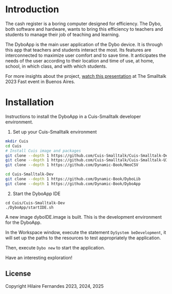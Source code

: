 # Introduction

The cash register is a boring computer designed for efficiency. The
Dybo, both software and hardware, wants to bring this efficiency
to teachers and students to manage their job of teaching and learning.

The DyboApp is the main user application of the Dybo
device. It is through this app that teachers and students interact the
most. Its features are interconnected to maximize user comfort and to
save time. It anticipates the needs of the user according to their
location and time of use, at home, school, in which class, and with
which students.

For more insights about the project, [watch this
presentation](https://youtu.be/DBjJrAZSEHs?si=y1hHnFLp9mI_8yN9) at The
Smalltalk 2023 Fast event in Buenos Aires.

# Installation

Instructions to install the DyboApp in a Cuis-Smalltalk developer
environment.

1. Set up your Cuis-Smalltalk environment
```bash
mkdir Cuis
cd Cuis
# Install Cuis image and packages
git clone --depth 1 https://github.com/Cuis-Smalltalk/Cuis-Smalltalk-Dev
git clone --depth 1 https://github.com/Cuis-Smalltalk/Cuis-Smalltalk-UI
git clone --depth 1 https://github.com/Dynamic-Book/NeoCSV

cd Cuis-Smalltalk-Dev
git clone --depth 1 https://github.com/Dynamic-Book/DyboLib
git clone --depth 1 https://github.com/Dynamic-Book/DyboApp
```

2. Start the DyboApp IDE
```
cd Cuis/Cuis-Smalltalk-Dev
./DyboApp/startIDE.sh
```

A new image dyboIDE.image is built. This is the development
environment for the DyboApp.

In the Workspace window, execute the statement `DySystem
beDevelopment`, it will set up the paths to the resources to test
appropriately the application.

Then, execute `Dybo new` to start the application.

Have an interesting exploration!

## License

Copyright Hilaire Fernandes 2023, 2024, 2025
